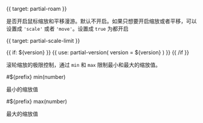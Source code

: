 
{{ target: partial-roam }}

<ExampleUIControlEnum options="true,false,scale,move" />

是否开启鼠标缩放和平移漫游。默认不开启。如果只想要开启缩放或者平移，可以设置成 `'scale'` 或者 `'move'`。设置成 `true` 为都开启



{{ target: partial-scale-limit }}

{{ if: ${version} }}
{{ use: partial-version(
    version = ${version}
) }}
{{ /if }}

滚轮缩放的极限控制，通过 `min` 和 `max` 限制最小和最大的缩放值。

#${prefix} min(number)

最小的缩放值

#${prefix} max(number)

最大的缩放值

